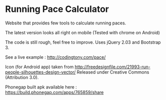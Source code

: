 Running Pace Calculator
====

Website that provides few tools to calculate running paces.

The latest version looks all right on mobile (Tested with chrome on Android)

The code is still rough, feel free to improve.
Uses jQuery 2.03 and Bootstrap 3.


See a live example : http://codingtony.com/pace/


Icon (for Android app) taken from http://freedesignfile.com/21993-run-people-silhouettes-design-vector/ 
Released under Creative Commons (Attribution 3.0).


Phonegap built apk available here : https://build.phonegap.com/apps/765859/share
